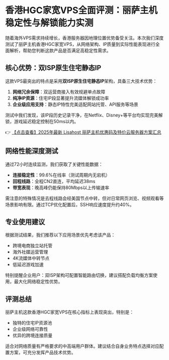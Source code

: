 # 香港HGC家宽VPS全面评测：丽萨主机稳定性与解锁能力实测

随着海外VPS需求持续增长，香港服务器因地理位置优势备受关注。本次我们深度测试了丽萨主机香港HGC家宽VPS，从网络架构、IP质量到实际性能表现进行全面解析，帮助您判断这款产品是否满足高稳定性需求。

## 核心优势：双ISP原生住宅静态IP

这款VPS最突出的特点是采用**双ISP原生住宅静态IP**架构，具备三大技术优势：

1. **网络冗余保障**：双运营商接入有效规避单点故障
2. **纯净IP资源**：住宅IP段显著提升流媒体解锁成功率
3. **企业级应用支持**：静态IP特性完美适配网站托管、API服务等场景

测试中我们发现，该IP段历史记录干净，在Netflix、Disney+等平台均实现完美解锁，游戏延迟稳定控制在50ms以内。

👉 [【点击查看】2025年最新 Lisahost 丽萨主机优惠码及特价云服务器方案汇总](https://bit.ly/lisazhuji)

## 网络性能深度测试

通过72小时连续监测，我们获取了关键性能数据：

- **连接稳定性**：99.6%在线率（测试周期内无宕机）
- **回程线路**：全程CN2直连，平均延迟38ms
- **带宽表现**：晚高峰仍能保持80Mbps以上传输速率

需注意的特殊情况是去程线路会经美国节点中转，但对日常网页浏览、视频观看等场景影响有限。通过TCP优化配置后，SSH响应速度提升约40%。

## 专业使用建议

根据测试结果，我们推荐以下应用场景优先考虑该产品：

- 跨境电商独立站托管
- 海外社媒运营管理
- 4K流媒体中转节点
- 低延迟游戏加速

特别提醒企业用户：双ISP架构可配置智能路由切换，建议搭配负载均衡方案使用，最大化网络稳定性优势。

## 评测总结

丽萨主机这款香港HGC家宽VPS在核心指标上表现突出，特别是：
- 独特的住宅IP资源池
- 企业级网络可靠性
- 优异的跨境连接质量

适合对网络质量有严格要求的中高端用户群体。建议结合自身业务特点选择对应配置方案，可充分发挥产品技术优势。